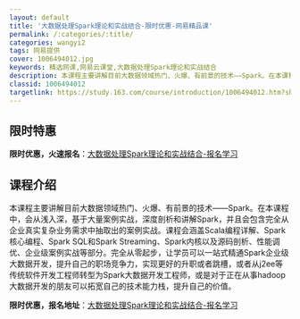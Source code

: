 ```yaml
---
layout: default
title: '大数据处理Spark理论和实战结合-限时优惠-网易精品课'
permalink: /:categories/:title/
categories: wangyi2
tags: 网易提供
cover: 1006494012.jpg
keywords: 精选网课,网易云课堂,大数据处理Spark理论和实战结合
description: 本课程主要讲解目前大数据领域热门、火爆、有前景的技术——Spark。在本课程中，会从浅入深，基于大量案例实战，深度剖析和
classid: 1006494012
targetlink: https://study.163.com/course/introduction/1006494012.htm?share=1&shareId=1025206652&utm_campaign=share&utm_medium=iphoneShare&utm_source=&utm_u=1025206652
---
```


## 限时特惠

**限时优惠，火速报名**：[大数据处理Spark理论和实战结合-报名学习](https://study.163.com/course/introduction/1006494012.htm?share=1&shareId=1025206652&utm_campaign=share&utm_medium=iphoneShare&utm_source=&utm_u=1025206652)

## 课程介绍

本课程主要讲解目前大数据领域热门、火爆、有前景的技术——Spark。在本课程中，会从浅入深，基于大量案例实战，深度剖析和讲解Spark，并且会包含完全从企业真实复杂业务需求中抽取出的案例实战。课程会涵盖Scala编程详解、Spark核心编程、Spark SQL和Spark Streaming、Spark内核以及源码剖析、性能调优、企业级案例实战等部分。完全从零起步，让学员可以一站式精通Spark企业级大数据开发，提升自己的职场竞争力，实现更好的升职或者跳槽，或者从j2ee等传统软件开发工程师转型为Spark大数据开发工程师，或是对于正在从事hadoop大数据开发的朋友可以拓宽自己的技术能力栈，提升自己的价值。

**限时优惠，报名地址**：[大数据处理Spark理论和实战结合-报名学习](https://study.163.com/course/introduction/1006494012.htm?share=1&shareId=1025206652&utm_campaign=share&utm_medium=iphoneShare&utm_source=&utm_u=1025206652)

